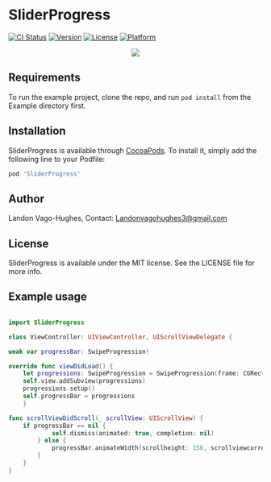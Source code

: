 # SliderProgress

[![CI Status](http://img.shields.io/travis/lvh1g15/SliderProgress.svg?style=flat)](https://travis-ci.org/lvh1g15/sliderdismissanimation)
[![Version](https://img.shields.io/cocoapods/v/SliderProgress.svg?style=flat)](http://cocoapods.org/pods/sliderdismissanimation)
[![License](https://img.shields.io/cocoapods/l/SliderProgress.svg?style=flat)](http://cocoapods.org/pods/sliderdismissanimation)
[![Platform](https://img.shields.io/cocoapods/p/SliderProgress.svg?style=flat)](http://cocoapods.org/pods/sliderdismissanimation)

<p align="center">
  <img src="https://media.giphy.com/media/3otWpI6WTCtjNNusKI/giphy.gif">
</p>

## Requirements

To run the example project, clone the repo, and run `pod install` from the Example directory first.

## Installation

SliderProgress is available through [CocoaPods](http://cocoapods.org). To install
it, simply add the following line to your Podfile:

```ruby
pod 'SliderProgress'
```

## Author

Landon Vago-Hughes, Contact: Landonvagohughes3@gmail.com

## License

SliderProgress is available under the MIT license. See the LICENSE file for more info.

## Example usage
```Swift

import SliderProgress

class ViewController: UIViewController, UIScrollViewDelegate {

weak var progressBar: SwipeProgression!

override func viewDidLoad() {
    let progressions: SwipeProgression = SwipeProgression(frame: CGRect.zero)
    self.view.addSubview(progressions)
    progressions.setup()
    self.progressBar = progressions
    }

func scrollViewDidScroll(_ scrollView: UIScrollView) {
    if progressBar == nil {
            self.dismiss(animated: true, completion: nil)
        } else {
            progressBar.animateWidth(scrollheight: 150, scrollviewcurrent: scrollView, targetviewcontroller: self)
        }
    }
}

```

